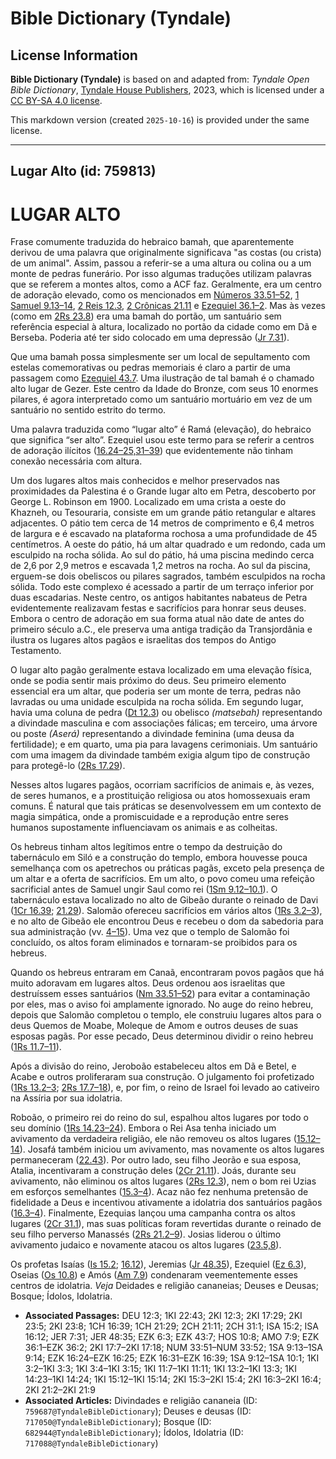 # Bible Dictionary (Tyndale)

## License Information

**Bible Dictionary (Tyndale)** is based on and adapted from: _Tyndale Open Bible Dictionary_, [Tyndale House Publishers](https://tyndaleopenresources.com/), 2023, which is licensed under a [CC BY-SA 4.0 license](https://creativecommons.org/licenses/by-sa/4.0/legalcode.en).

This markdown version (created `2025-10-16`) is provided under the same license.



--------------------------------

## Lugar Alto (id: 759813)

LUGAR ALTO
==========

Frase comumente traduzida do hebraico bamah, que aparentemente derivou de uma palavra que originalmente significava "as costas (ou crista) de um animal". Assim, passou a referir\-se a uma altura ou colina ou a um monte de pedras funerário. Por isso algumas traduções utilizam palavras que se referem a montes altos, como a ACF faz. Geralmente, era um centro de adoração elevado, como os mencionados em [Números 33\.51–52](https://ref.ly/Num33:51-Num33:52), [1 Samuel 9\.13–14](https://ref.ly/1Sam9:13-1Sam9:14), [2 Reis 12\.3](https://ref.ly/2Kgs12:3), [2 Crônicas 21\.11](https://ref.ly/2Chr21:11) e [Ezequiel 36\.1–2](https://ref.ly/Ezek36:1-Ezek36:2). Mas às vezes (como em [2Rs 23\.8](https://ref.ly/2Kgs23:8)) era uma bamah do portão, um santuário sem referência especial à altura, localizado no portão da cidade como em Dã e Berseba. Poderia até ter sido colocado em uma depressão ([Jr 7\.31](https://ref.ly/Jer7:31)).

Que uma bamah possa simplesmente ser um local de sepultamento com estelas comemorativas ou pedras memoriais é claro a partir de uma passagem como [Ezequiel 43\.7](https://ref.ly/Ezek43:7). Uma ilustração de tal bamah é o chamado alto lugar de Gezer. Este centro da Idade do Bronze, com seus 10 enormes pilares, é agora interpretado como um santuário mortuário em vez de um santuário no sentido estrito do termo.

Uma palavra traduzida como “lugar alto” é Ramá (elevação), do hebraico que significa “ser alto”. Ezequiel usou este termo para se referir a centros de adoração ilícitos ([16\.24–25,31–39](https://ref.ly/Ezek16:24-Ezek16:25,Ezek16:31-Ezek16:39)) que evidentemente não tinham conexão necessária com altura.

Um dos lugares altos mais conhecidos e melhor preservados nas proximidades da Palestina é o Grande lugar alto em Petra, descoberto por George L. Robinson em 1900\. Localizado em uma crista a oeste do Khazneh, ou Tesouraria, consiste em um grande pátio retangular e altares adjacentes. O pátio tem cerca de 14 metros de comprimento e 6,4 metros de largura e é escavado na plataforma rochosa a uma profundidade de 45 centímetros. A oeste do pátio, há um altar quadrado e um redondo, cada um esculpido na rocha sólida. Ao sul do pátio, há uma piscina medindo cerca de 2,6 por 2,9 metros e escavada 1,2 metros na rocha. Ao sul da piscina, erguem\-se dois obeliscos ou pilares sagrados, também esculpidos na rocha sólida. Todo este complexo é acessado a partir de um terraço inferior por duas escadarias. Neste centro, os antigos habitantes nabateus de Petra evidentemente realizavam festas e sacrifícios para honrar seus deuses. Embora o centro de adoração em sua forma atual não date de antes do primeiro século a.C., ele preserva uma antiga tradição da Transjordânia e ilustra os lugares altos pagãos e israelitas dos tempos do Antigo Testamento.

O lugar alto pagão geralmente estava localizado em uma elevação física, onde se podia sentir mais próximo do deus. Seu primeiro elemento essencial era um altar, que poderia ser um monte de terra, pedras não lavradas ou uma unidade esculpida na rocha sólida. Em segundo lugar, havia uma coluna de pedra ([Dt 12\.3](https://ref.ly/Deut12:3)) ou obelisco *(*matsebah*)* representando a divindade masculina e com associações fálicas; em terceiro, uma árvore ou poste *(*Aserá*)* representando a divindade feminina (uma deusa da fertilidade); e em quarto, uma pia para lavagens cerimoniais. Um santuário com uma imagem da divindade também exigia algum tipo de construção para protegê\-lo ([2Rs 17\.29](https://ref.ly/2Kgs17:29)).

Nesses altos lugares pagãos, ocorriam sacrifícios de animais e, às vezes, de seres humanos, e a prostituição religiosa ou atos homossexuais eram comuns. É natural que tais práticas se desenvolvessem em um contexto de magia simpática, onde a promiscuidade e a reprodução entre seres humanos supostamente influenciavam os animais e as colheitas.

Os hebreus tinham altos legítimos entre o tempo da destruição do tabernáculo em Siló e a construção do templo, embora houvesse pouca semelhança com os apetrechos ou práticas pagãs, exceto pela presença de um altar e a oferta de sacrifícios. Em um alto, o povo comeu uma refeição sacrificial antes de Samuel ungir Saul como rei ([1Sm 9\.12–10\.1](https://ref.ly/1Sam9:12-1Sam10:1)). O tabernáculo estava localizado no alto de Gibeão durante o reinado de Davi ([1Cr 16\.39](https://ref.ly/1Chr16:39); [21\.29](https://ref.ly/1Chr21:29)). Salomão ofereceu sacrifícios em vários altos ([1Rs 3\.2–3](https://ref.ly/1Kgs3:2-1Kgs3:3)), e no alto de Gibeão ele encontrou Deus e recebeu o dom da sabedoria para sua administração (vv. [4–15](https://ref.ly/1Kgs3:4-1Kgs3:15)). Uma vez que o templo de Salomão foi concluído, os altos foram eliminados e tornaram\-se proibidos para os hebreus.

Quando os hebreus entraram em Canaã, encontraram povos pagãos que há muito adoravam em lugares altos. Deus ordenou aos israelitas que destruíssem esses santuários ([Nm 33\.51–52](https://ref.ly/Num33:51-Num33:52)) para evitar a contaminação por eles, mas o aviso foi amplamente ignorado. No auge do reino hebreu, depois que Salomão completou o templo, ele construiu lugares altos para o deus Quemos de Moabe, Moleque de Amom e outros deuses de suas esposas pagãs. Por esse pecado, Deus determinou dividir o reino hebreu ([1Rs 11\.7–11](https://ref.ly/1Kgs11:7-1Kgs11:11)).

Após a divisão do reino, Jeroboão estabeleceu altos em Dã e Betel, e Acabe e outros proliferaram sua construção. O julgamento foi profetizado ([1Rs 13\.2–3](https://ref.ly/1Kgs13:2-1Kgs13:3); [2Rs 17\.7–18](https://ref.ly/2Kgs17:7-2Kgs17:18)), e, por fim, o reino de Israel foi levado ao cativeiro na Assíria por sua idolatria.

Roboão, o primeiro rei do reino do sul, espalhou altos lugares por todo o seu domínio ([1Rs 14\.23–24](https://ref.ly/1Kgs14:23-1Kgs14:24)). Embora o Rei Asa tenha iniciado um avivamento da verdadeira religião, ele não removeu os altos lugares ([15\.12–14](https://ref.ly/1Kgs15:12-1Kgs15:14)). Josafá também iniciou um avivamento, mas novamente os altos lugares permaneceram ([22\.43](https://ref.ly/1Kgs22:43)). Por outro lado, seu filho Jeorão e sua esposa, Atalia, incentivaram a construção deles ([2Cr 21\.11](https://ref.ly/2Chr21:11)). Joás, durante seu avivamento, não eliminou os altos lugares ([2Rs 12\.3](https://ref.ly/2Kgs12:3)), nem o bom rei Uzias em esforços semelhantes ([15\.3–4](https://ref.ly/2Kgs15:3-2Kgs15:4)). Acaz não fez nenhuma pretensão de fidelidade a Deus e incentivou ativamente a idolatria dos santuários pagãos ([16\.3–4](https://ref.ly/2Kgs16:3-2Kgs16:4)). Finalmente, Ezequias lançou uma campanha contra os altos lugares ([2Cr 31\.1](https://ref.ly/2Chr31:1)), mas suas políticas foram revertidas durante o reinado de seu filho perverso Manassés ([2Rs 21\.2–9](https://ref.ly/2Kgs21:2-2Kgs21:9)). Josias liderou o último avivamento judaico e novamente atacou os altos lugares ([23\.5,8](https://ref.ly/2Kgs23:5,2Kgs23:8)).

Os profetas Isaías ([Is 15\.2](https://ref.ly/Isa15:2); [16\.12](https://ref.ly/Isa16:12)), Jeremias ([Jr 48\.35](https://ref.ly/Jer48:35)), Ezequiel ([Ez 6\.3](https://ref.ly/Ezek6:3)), Oseias ([Os 10\.8](https://ref.ly/Hos10:8)) e Amós ([Am 7\.9](https://ref.ly/Amos7:9)) condenaram veementemente esses centros de idolatria. *Veja* Deidades e religião cananeias; Deuses e Deusas; Bosque; Ídolos, Idolatria.

* **Associated Passages:** DEU 12:3; 1KI 22:43; 2KI 12:3; 2KI 17:29; 2KI 23:5; 2KI 23:8; 1CH 16:39; 1CH 21:29; 2CH 21:11; 2CH 31:1; ISA 15:2; ISA 16:12; JER 7:31; JER 48:35; EZK 6:3; EZK 43:7; HOS 10:8; AMO 7:9; EZK 36:1–EZK 36:2; 2KI 17:7–2KI 17:18; NUM 33:51–NUM 33:52; 1SA 9:13–1SA 9:14; EZK 16:24–EZK 16:25; EZK 16:31–EZK 16:39; 1SA 9:12–1SA 10:1; 1KI 3:2–1KI 3:3; 1KI 3:4–1KI 3:15; 1KI 11:7–1KI 11:11; 1KI 13:2–1KI 13:3; 1KI 14:23–1KI 14:24; 1KI 15:12–1KI 15:14; 2KI 15:3–2KI 15:4; 2KI 16:3–2KI 16:4; 2KI 21:2–2KI 21:9
* **Associated Articles:** Divindades e religião cananeia (ID: `759687@TyndaleBibleDictionary`); Deuses e deusas (ID: `717050@TyndaleBibleDictionary`); Bosque (ID: `682944@TyndaleBibleDictionary`); Ídolos, Idolatria (ID: `717088@TyndaleBibleDictionary`)

